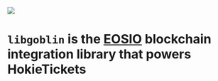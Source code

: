 ![](https://www.dictionary.com/e/wp-content/uploads/2018/10/hokie-2-300x300.jpg)
# `libgoblin` is the [EOSIO](https://eos.io) blockchain integration library that powers <span color="#E87722">Hokie</span><span color="#8B1F41">Tickets</span>
